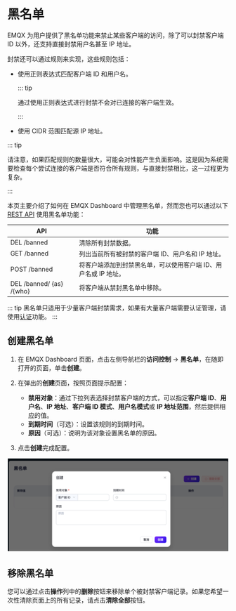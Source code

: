 # 黑名单

EMQX 为用户提供了黑名单功能来禁止某些客户端的访问，除了可以封禁客户端 ID 以外，还支持直接封禁用户名甚至 IP 地址。

封禁还可以通过规则来实现，这些规则包括：

- 使用正则表达式匹配客户端 ID 和用户名。

  ::: tip

  通过使用正则表达式进行封禁不会对已连接的客户端生效。

  :::

- 使用 CIDR 范围匹配源 IP 地址。

::: tip

请注意，如果匹配规则的数量很大，可能会对性能产生负面影响。这是因为系统需要检查每个尝试连接的客户端是否符合所有规则，与直接封禁相比，这一过程更为复杂。

:::

本页主要介绍了如何在 EMQX Dashboard 中管理黑名单，然而您也可以通过以下 [REST API](https://docs.emqx.com/en/enterprise/v5.2/admin/api-docs.html#tag/Banned) 使用黑名单功能：

| API                      | 功能                                                         |
| ------------------------ | ------------------------------------------------------------ |
| DEL /banned              | 清除所有封禁数据。                                           |
| GET /banned              | 列出当前所有被封禁的客户端 ID、用户名和 IP 地址。            |
| POST /banned             | 将客户端添加到封禁黑名单，可以使用客户端 ID、用户名或 IP 地址。 |
| DEL /banned/ {as} /{who} | 将客户端从禁封黑名单中移除。                                 |

::: tip
黑名单只适用于少量客户端封禁需求，如果有大量客户端需要认证管理，请使用[认证](./authn/authn.md)功能。
:::

## 创建黑名单

1. 在 EMQX Dashboard 页面，点击左侧导航栏的**访问控制** -> **黑名单**，在随即打开的页面，单击**创建**。

2. 在弹出的**创建**页面，按照页面提示配置： 

   - **禁用对象**：通过下拉列表选择封禁客户端的方式，可以指定**客户端 ID**、**用户名**、**IP 地址**、**客户端 ID 模式**、**用户名模式**或 **IP 地址范围**，然后提供相应的值。
   - **到期时间**（可选）：设置该规则的到期时间。
   - **原因**（可选）：说明为该对象设置黑名单的原因。

3. 点击**创建**完成配置。

<img src="./assets/blacklist_create_ee.png" alt="image-20230426171131870" style="zoom:67%;" />

## 移除黑名单

您可以通过点击**操作**列中的**删除**按钮来移除单个被封禁客户端记录。如果您希望一次性清除页面上的所有记录，请点击**清除全部**按钮。
